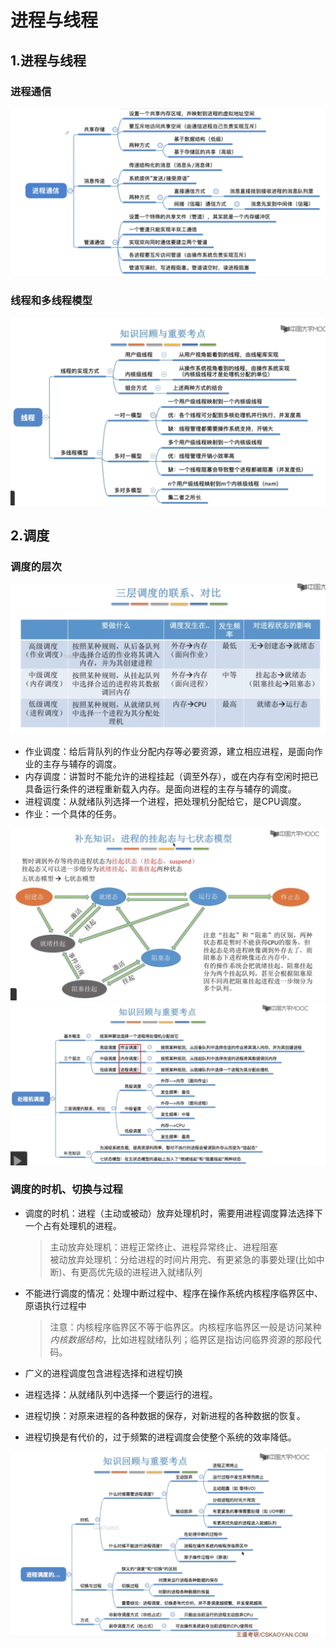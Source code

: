 # 进程与线程

## 1.进程与线程

### 进程通信

![进程通信](./img/进程通信.png "进程通信")

### 线程和多线程模型

![线程和多线程模型](./img/线程和多线程模型.png "线程和多线程模型")

## 2.调度

### 调度的层次

![调度的层次](./img/调度的层次.png "调度的层次")

- 作业调度：给后背队列的作业分配内存等必要资源，建立相应进程，是面向作业的主存与辅存的调度。
- 内存调度：讲暂时不能允许的进程挂起（调至外存），或在内存有空闲时把已具备运行条件的进程重新载入内存。是面向进程的主存与辅存的调度。
- 进程调度：从就绪队列选择一个进程，把处理机分配给它，是CPU调度。
- 作业：一个具体的任务。

![进程七态模型](./img/进程七态模型.png "进程七态模型")
![调度的基本概念](./img/调度的基本概念.png "调度的基本概念")

### 调度的时机、切换与过程

- 调度的时机：进程（主动或被动）放弃处理机时，需要用进程调度算法选择下一个占有处理机的进程。
    > 主动放弃处理机：进程正常终止、进程异常终止、进程阻塞  
    > 被动放弃处理机：分给进程的时间片用完、有更紧急的事要处理(比如中断)、有更高优先级的进程进入就绪队列

- 不能进行调度的情况：处理中断过程中、程序在操作系统内核程序临界区中、原语执行过程中
    > 注意：内核程序临界区不等于临界区。内核程序临界区一般是访问某种*内核数据结构*，比如进程就绪队列；临界区是指访问临界资源的那段代码。

- 广义的进程调度包含进程选择和进程切换
- 进程选择：从就绪队列中选择一个要运行的进程。
- 进程切换：对原来进程的各种数据的保存，对新进程的各种数据的恢复。
- 进程切换是有代价的，过于频繁的进程调度会使整个系统的效率降低。

![进程调度时机、切换、过程](./img/进程调度时机、切换、过程.png "进程调度时机、切换、过程")

